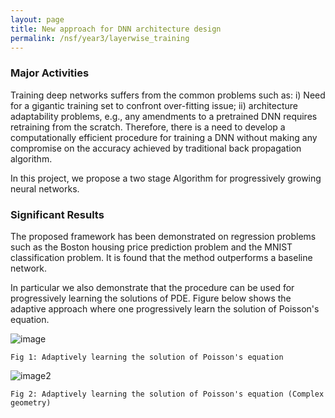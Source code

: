 ```yaml
---
layout: page
title: New approach for DNN architecture design
permalink: /nsf/year3/layerwise_training
---
```


### Major Activities 
 Training deep networks suffers from the common problems such as:  i) Need for a gigantic training set to confront over-fitting issue; ii) architecture adaptability problems, e.g., any amendments to a pretrained DNN requires retraining from the scratch. Therefore, there is a need to develop a computationally efficient procedure for training a DNN without making any compromise on the accuracy achieved by traditional back propagation algorithm.

 In this project, we propose a two stage Algorithm for progressively growing neural networks.



### Significant Results
The proposed framework has been demonstrated on  regression problems such as the Boston housing price prediction problem and the MNIST classification problem. It is found that the method outperforms a baseline network.

In particular we also demonstrate that the procedure can be used for progressively learning the solutions of PDE. Figure below shows the adaptive approach where one progressively learn the solution of Poisson's equation. 

![image](/assets/figures/Krish/adaptation_1.png)

    Fig 1: Adaptively learning the solution of Poisson's equation

![image2](/assets/figures/Krish/Adaptation_3.png)

    Fig 2: Adaptively learning the solution of Poisson's equation (Complex geometry)


